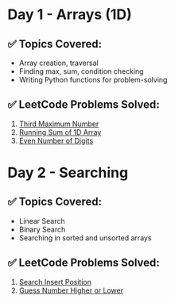 # Day 1 - Arrays (1D)

## ✅ Topics Covered:
- Array creation, traversal
- Finding max, sum, condition checking
- Writing Python functions for problem-solving

## ✅ LeetCode Problems Solved:
1. [Third Maximum Number](https://leetcode.com/problems/third-maximum-number/)
2. [Running Sum of 1D Array](https://leetcode.com/problems/running-sum-of-1d-array/)
3. [Even Number of Digits](https://leetcode.com/problems/find-numbers-with-even-number-of-digits/)

# Day 2 - Searching

## ✅ Topics Covered:
- Linear Search
- Binary Search
- Searching in sorted and unsorted arrays

## ✅ LeetCode Problems Solved:
1. [Search Insert Position](https://leetcode.com/problems/search-insert-position/)
2. [Guess Number Higher or Lower](https://leetcode.com/problems/guess-number-higher-or-lower/submissions/1669112209/)
